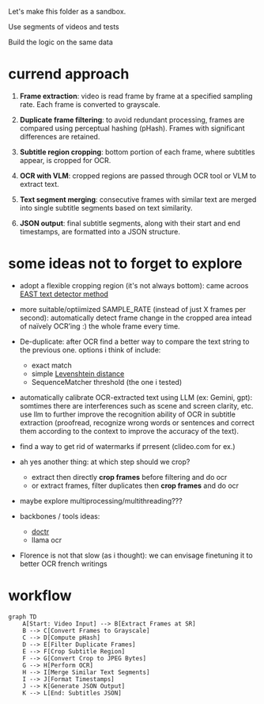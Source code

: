 Let's make fhis folder as a sandbox.

Use segments of videos and tests

Build the logic on the same data



# currend approach

1. **Frame extraction**: video is read frame by frame at a specified sampling rate. Each frame is converted to grayscale.

2. **Duplicate frame filtering**: to avoid redundant processing, frames are compared using perceptual hashing (pHash). Frames with significant differences are retained.

3. **Subtitle region cropping**: bottom portion of each frame, where subtitles appear, is cropped for OCR.

4. **OCR with VLM**: cropped regions are passed through OCR tool or VLM to extract text.

5. **Text segment merging**: consecutive frames with similar text are merged into single subtitle segments based on text similarity.

6. **JSON output**: final subtitle segments, along with their start and end timestamps, are formatted into a JSON structure.




# some ideas not to forget to explore

- adopt a flexible cropping region (it's not always bottom): came acroos [EAST text detector method](https://arxiv.org/abs/1704.03155v2)

- more suitable/optiimized SAMPLE_RATE (instead of just X frames per second): automatically detect frame change in the cropped area intead of naïvely OCR’ing :) the whole frame every time.

- De-duplicate: after OCR find a better way to compare the text string to the previous one. options i think of include:
    - exact match 
    - simple [Levenshtein distance](https://en.wikipedia.org/wiki/Levenshtein_distance)
    - SequenceMatcher threshold (the one i tested)

- automatically calibrate OCR-extracted text using LLM (ex: Gemini, gpt):  somtimes there are interferences such as scene and screen clarity, etc. use llm to further improve the recognition ability of OCR in subtitle extraction (proofread, recognize wrong words or sentences and correct them according to the context to improve the accuracy of the text).

- find a way to get rid of watermarks if prresent (clideo.com for ex.)

- ah yes another thing: at which step should we crop?
    - extract then directly **crop frames** before filtering and do ocr
    - or extract frames, filter duplicates then **crop frames** and do ocr

- maybe explore multiprocessing/multithreading???

- backbones / tools ideas:
    - [doctr](https://github.com/mindee/doctr)
    - llama ocr

- Florence is not that slow (as i thought): we can envisage finetuning it to better OCR french writings


# workflow

```mermaid
graph TD
    A[Start: Video Input] --> B[Extract Frames at SR]
    B --> C[Convert Frames to Grayscale]
    C --> D[Compute pHash]
    D --> E[Filter Duplicate Frames]
    E --> F[Crop Subtitle Region]
    F --> G[Convert Crop to JPEG Bytes]
    G --> H[Perform OCR]
    H --> I[Merge Similar Text Segments]
    I --> J[Format Timestamps]
    J --> K[Generate JSON Output]
    K --> L[End: Subtitles JSON]
```
